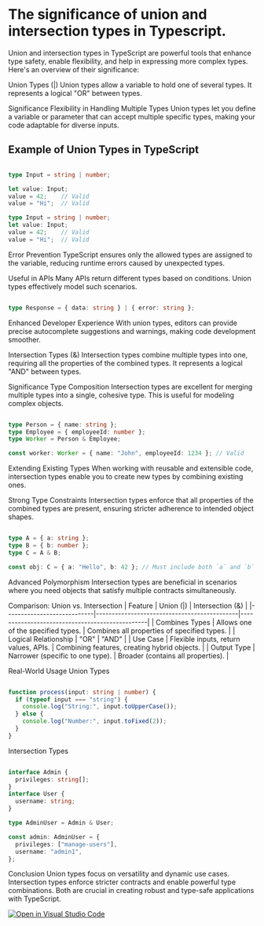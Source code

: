 
# The significance of union and intersection types in Typescript.

Union and intersection types in TypeScript are powerful tools that enhance type safety, enable flexibility, and help in expressing more complex types. Here's an overview of their significance:

Union Types (|)
Union types allow a variable to hold one of several types. It represents a logical "OR" between types.

Significance
Flexibility in Handling Multiple Types
Union types let you define a variable or parameter that can accept multiple specific types, making your code adaptable for diverse inputs.

## Example of Union Types in TypeScript

```typescript

type Input = string | number;

let value: Input;
value = 42;    // Valid
value = "Hi";  // Valid

type Input = string | number;
let value: Input;
value = 42;    // Valid
value = "Hi";  // Valid

```

Error Prevention TypeScript ensures only the allowed types are assigned to the variable, reducing runtime errors caused by unexpected types.

Useful in APIs Many APIs return different types based on conditions. Union types effectively model such scenarios.

```typescript

type Response = { data: string } | { error: string };
```
Enhanced Developer Experience With union types, editors can provide precise autocomplete suggestions and warnings, making code development smoother.

Intersection Types (&)
Intersection types combine multiple types into one, requiring all the properties of the combined types. It represents a logical "AND" between types.

Significance
Type Composition Intersection types are excellent for merging multiple types into a single, cohesive type. This is useful for modeling complex objects.

```typescript

type Person = { name: string };
type Employee = { employeeId: number };
type Worker = Person & Employee;

const worker: Worker = { name: "John", employeeId: 1234 }; // Valid

```

Extending Existing Types When working with reusable and extensible code, intersection types enable you to create new types by combining existing ones.

Strong Type Constraints Intersection types enforce that all properties of the combined types are present, ensuring stricter adherence to intended object shapes.

```typescript

type A = { a: string };
type B = { b: number };
type C = A & B;

const obj: C = { a: "Hello", b: 42 }; // Must include both `a` and `b`

```
Advanced Polymorphism Intersection types are beneficial in scenarios where you need objects that satisfy multiple contracts simultaneously.

Comparison: Union vs. Intersection
| Feature | Union (|) | Intersection (&) | |----------------------------|---------------------------------------------|------------------------------------------------| | Combines Types | Allows one of the specified types. | Combines all properties of specified types. | | Logical Relationship | "OR" | "AND" | | Use Case | Flexible inputs, return values, APIs. | Combining features, creating hybrid objects. | | Output Type | Narrower (specific to one type). | Broader (contains all properties). |

Real-World Usage
Union Types

```typescript

function process(input: string | number) {
  if (typeof input === "string") {
    console.log("String:", input.toUpperCase());
  } else {
    console.log("Number:", input.toFixed(2));
  }
}
```

Intersection Types

``` typescript

interface Admin {
  privileges: string[];
}
interface User {
  username: string;
}

type AdminUser = Admin & User;

const admin: AdminUser = {
  privileges: ["manage-users"],
  username: "admin1",
};
```

Conclusion
Union types focus on versatility and dynamic use cases. Intersection types enforce stricter contracts and enable powerful type combinations. Both are crucial in creating robust and type-safe applications with TypeScript.








[![Open in Visual Studio Code](https://classroom.github.com/assets/open-in-vscode-2e0aaae1b6195c2367325f4f02e2d04e9abb55f0b24a779b69b11b9e10269abc.svg)](https://classroom.github.com/online_ide?assignment_repo_id=16982282&assignment_repo_type=AssignmentRepo)
